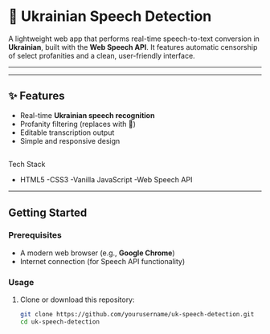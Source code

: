 # 🎤 Ukrainian Speech Detection

A lightweight web app that performs real-time speech-to-text conversion in **Ukrainian**, built with the **Web Speech API**. It features automatic censorship of select profanities and a clean, user-friendly interface.

---


---

## ✨ Features

- Real-time **Ukrainian speech recognition**
- Profanity filtering (replaces with 💩)
-  Editable transcription output
-  Simple and responsive design

## 
 Tech Stack
- HTML5
-CSS3
-Vanilla JavaScript
-Web Speech API


---

##  Getting Started

### Prerequisites

- A modern web browser (e.g., **Google Chrome**)
- Internet connection (for Speech API functionality)

### Usage

1. Clone or download this repository:
   ```bash
   git clone https://github.com/yourusername/uk-speech-detection.git
   cd uk-speech-detection
